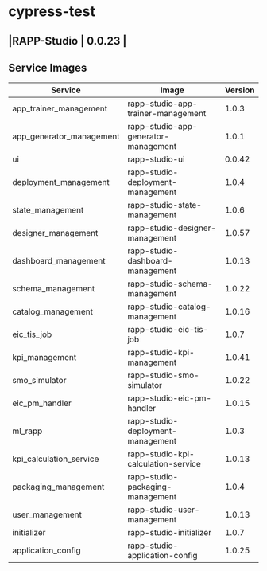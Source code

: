 # cypress-test

## |RAPP-Studio | 0.0.23 |

## Service Images

| Service | Image | Version |
|---------|-------|---------|
| app_trainer_management | rapp-studio-app-trainer-management | 1.0.3 |
| app_generator_management | rapp-studio-app-generator-management | 1.0.1 |
| ui | rapp-studio-ui | 0.0.42 |
| deployment_management | rapp-studio-deployment-management | 1.0.4 |
| state_management | rapp-studio-state-management | 1.0.6 |
| designer_management | rapp-studio-designer-management | 1.0.57 |
| dashboard_management | rapp-studio-dashboard-management | 1.0.13 |
| schema_management | rapp-studio-schema-management | 1.0.22 |
| catalog_management | rapp-studio-catalog-management | 1.0.16 |
| eic_tis_job | rapp-studio-eic-tis-job | 1.0.7 |
| kpi_management | rapp-studio-kpi-management | 1.0.41 |
| smo_simulator | rapp-studio-smo-simulator | 1.0.22 |
| eic_pm_handler | rapp-studio-eic-pm-handler | 1.0.15 |
| ml_rapp | rapp-studio-deployment-management | 1.0.3 |
| kpi_calculation_service | rapp-studio-kpi-calculation-service | 1.0.13 |
| packaging_management | rapp-studio-packaging-management | 1.0.4 |
| user_management | rapp-studio-user-management | 1.0.13 |
| initializer | rapp-studio-initializer | 1.0.7 |
| application_config | rapp-studio-application-config | 1.0.25 |
